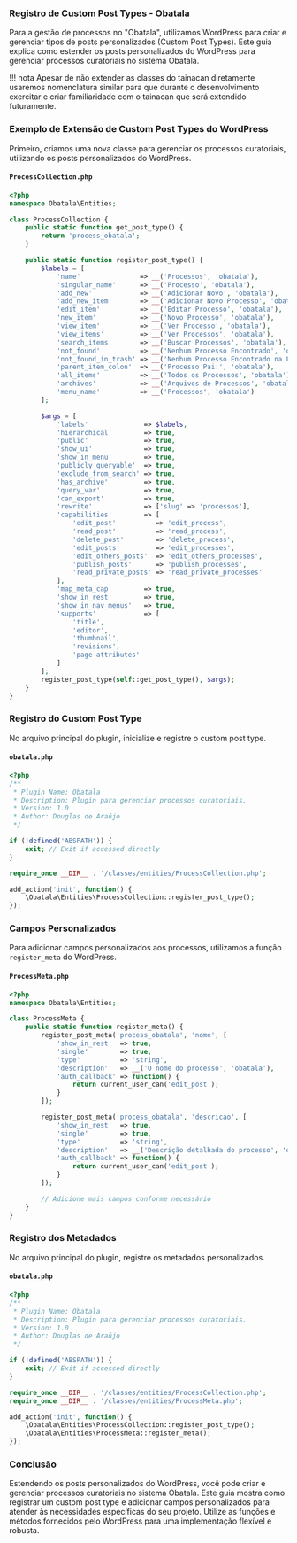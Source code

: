 ### Registro de Custom Post Types - Obatala

Para a gestão de processos no "Obatala", utilizamos WordPress para criar e gerenciar tipos de posts personalizados (Custom Post Types). Este guia explica como estender os posts personalizados do WordPress para gerenciar processos curatoriais no sistema Obatala.

!!! nota
    Apesar de não extender as classes do tainacan diretamente usaremos nomenclatura similar para que durante o desenvolvimento exercitar e criar familiaridade com o tainacan que será extendido futuramente.
    
### Exemplo de Extensão de Custom Post Types do WordPress

Primeiro, criamos uma nova classe para gerenciar os processos curatoriais, utilizando os posts personalizados do WordPress.

#### `ProcessCollection.php`

```php
<?php
namespace Obatala\Entities;

class ProcessCollection {
    public static function get_post_type() {
        return 'process_obatala';
    }

    public static function register_post_type() {
        $labels = [
            'name'               => __('Processos', 'obatala'),
            'singular_name'      => __('Processo', 'obatala'),
            'add_new'            => __('Adicionar Novo', 'obatala'),
            'add_new_item'       => __('Adicionar Novo Processo', 'obatala'),
            'edit_item'          => __('Editar Processo', 'obatala'),
            'new_item'           => __('Novo Processo', 'obatala'),
            'view_item'          => __('Ver Processo', 'obatala'),
            'view_items'         => __('Ver Processos', 'obatala'),
            'search_items'       => __('Buscar Processos', 'obatala'),
            'not_found'          => __('Nenhum Processo Encontrado', 'obatala'),
            'not_found_in_trash' => __('Nenhum Processo Encontrado na Lixeira', 'obatala'),
            'parent_item_colon'  => __('Processo Pai:', 'obatala'),
            'all_items'          => __('Todos os Processos', 'obatala'),
            'archives'           => __('Arquivos de Processos', 'obatala'),
            'menu_name'          => __('Processos', 'obatala')
        ];

        $args = [
            'labels'              => $labels,
            'hierarchical'        => true,
            'public'              => true,
            'show_ui'             => true,
            'show_in_menu'        => true,
            'publicly_queryable'  => true,
            'exclude_from_search' => true,
            'has_archive'         => true,
            'query_var'           => true,
            'can_export'          => true,
            'rewrite'             => ['slug' => 'processos'],
            'capabilities'        => [
                'edit_post'          => 'edit_process',
                'read_post'          => 'read_process',
                'delete_post'        => 'delete_process',
                'edit_posts'         => 'edit_processes',
                'edit_others_posts'  => 'edit_others_processes',
                'publish_posts'      => 'publish_processes',
                'read_private_posts' => 'read_private_processes'
            ],
            'map_meta_cap'        => true,
            'show_in_rest'        => true,
            'show_in_nav_menus'   => true,
            'supports'            => [
                'title',
                'editor',
                'thumbnail',
                'revisions',
                'page-attributes'
            ]
        ];
        register_post_type(self::get_post_type(), $args);
    }
}
```

### Registro do Custom Post Type

No arquivo principal do plugin, inicialize e registre o custom post type.

#### `obatala.php`

```php
<?php
/**
 * Plugin Name: Obatala
 * Description: Plugin para gerenciar processos curatoriais.
 * Version: 1.0
 * Author: Douglas de Araújo
 */

if (!defined('ABSPATH')) {
    exit; // Exit if accessed directly
}

require_once __DIR__ . '/classes/entities/ProcessCollection.php';

add_action('init', function() {
    \Obatala\Entities\ProcessCollection::register_post_type();
});
```

### Campos Personalizados

Para adicionar campos personalizados aos processos, utilizamos a função `register_meta` do WordPress.

#### `ProcessMeta.php`

```php
<?php
namespace Obatala\Entities;

class ProcessMeta {
    public static function register_meta() {
        register_post_meta('process_obatala', 'nome', [
            'show_in_rest'  => true,
            'single'        => true,
            'type'          => 'string',
            'description'   => __('O nome do processo', 'obatala'),
            'auth_callback' => function() {
                return current_user_can('edit_post');
            }
        ]);

        register_post_meta('process_obatala', 'descricao', [
            'show_in_rest'  => true,
            'single'        => true,
            'type'          => 'string',
            'description'   => __('Descrição detalhada do processo', 'obatala'),
            'auth_callback' => function() {
                return current_user_can('edit_post');
            }
        ]);

        // Adicione mais campos conforme necessário
    }
}
```

### Registro dos Metadados

No arquivo principal do plugin, registre os metadados personalizados.

#### `obatala.php`

```php
<?php
/**
 * Plugin Name: Obatala
 * Description: Plugin para gerenciar processos curatoriais.
 * Version: 1.0
 * Author: Douglas de Araújo
 */

if (!defined('ABSPATH')) {
    exit; // Exit if accessed directly
}

require_once __DIR__ . '/classes/entities/ProcessCollection.php';
require_once __DIR__ . '/classes/entities/ProcessMeta.php';

add_action('init', function() {
    \Obatala\Entities\ProcessCollection::register_post_type();
    \Obatala\Entities\ProcessMeta::register_meta();
});
```

### Conclusão

Estendendo os posts personalizados do WordPress, você pode criar e gerenciar processos curatoriais no sistema Obatala. Este guia mostra como registrar um custom post type e adicionar campos personalizados para atender às necessidades específicas do seu projeto. Utilize as funções e métodos fornecidos pelo WordPress para uma implementação flexível e robusta.